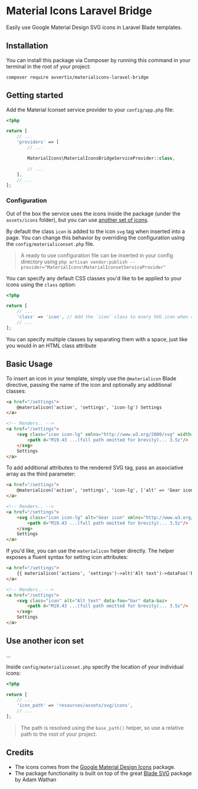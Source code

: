 # Material Icons Laravel Bridge

Easily use Google Material Design SVG icons in Laravel Blade templates.

## Installation

You can install this package via Composer by running this command in your terminal in the root of your project:

```
composer require avvertix/materialicons-laravel-bridge
```

## Getting started

Add the Material Iconset service provider to your `config/app.php` file:

```php
<?php

return [
    // ...
    'providers' => [
        // ...

        MaterialIcons\MaterialIconsBridgeServiceProvider::class,

        // ...
    ],
    // ...
];
```

### Configuration

Out of the box the service uses the icons inside the package (under the `assets/icons` folder), but you can 
use [another set of icons](#use-another-icon-set).

By default the class `icon` is added to the icon `svg` tag when inserted into a page. You can change this 
behavior by overriding the configuration using the `config/materialiconset.php` file.

> A ready to use configuration file can be inserted in your config directory using 
> `php artisan vendor:publish --provider="MaterialIcons\MaterialIconsetServiceProvider"`

You can specify any default CSS classes you'd like to be applied to your icons using the `class` option:

```php
<?php

return [
    // ...
    'class' => 'icon', // Add the `icon` class to every SVG icon when rendered
    // ...
];
```

You can specify multiple classes by separating them with a space, just like you would in an HTML class 
attribute

## Basic Usage

To insert an icon in your template, simply use the `@materialicon` Blade directive, passing the name of 
the icon and optionally any additional classes:

```html
<a href="/settings">
    @materialicon('action', 'settings', 'icon-lg') Settings
</a>

<!-- Renders.. -->
<a href="/settings">
    <svg class="icon icon-lg" xmlns="http://www.w3.org/2000/svg" width="24" height="24" viewBox="0 0 24 24">
        <path d="M19.43 ...(full path omitted for brevity)... 3.5z"/>
    </svg>
    Settings
</a>
```

To add additional attributes to the rendered SVG tag, pass an associative array as the third parameter:

```html
<a href="/settings">
    @materialicon('action', 'settings', 'icon-lg', ['alt' => 'Gear icon']) Settings
</a>

<!-- Renders.. -->
<a href="/settings">
    <svg class="icon icon-lg" alt="Gear icon" xmlns="http://www.w3.org/2000/svg" width="24" height="24" viewBox="0 0 24 24">
        <path d="M19.43 ...(full path omitted for brevity)... 3.5z"/>
    </svg>
    Settings
</a>
```

If you'd like, you can use the `materialicon` helper directly. The helper exposes a fluent syntax for setting icon 
attributes:

```html
<a href="/settings">
    {{ materialicon('actions', 'settings')->alt('Alt text')->dataFoo('bar')->dataBaz() }} Settings
</a>

<!-- Renders.. -->
<a href="/settings">
    <svg class="icon" alt="Alt text" data-foo="bar" data-baz>
        <path d="M19.43 ...(full path omitted for brevity)... 3.5z"/>
    </svg>
    Settings
</a>
```

## Use another icon set

...

Inside `config/materialiconset.php` specify the location of your individual icons:

```php
<?php

return [
    // ...
    'icon_path' => 'resources/assets/svg/icons',
    // ...
];
```

> The path is resolved using the `base_path()` helper, so use a relative path to the root of your project.

## Credits

- The icons comes from the [Google Material Design Icons](https://github.com/google/material-design-icons) 
  package.
- The package functionality is built on top of the great 
  [Blade SVG](https://github.com/adamwathan/blade-svg) package by Adam Wathan

